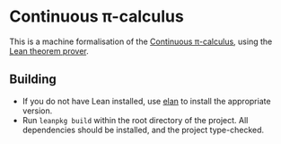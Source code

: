 # Continuous π-calculus

This is a machine formalisation of the [Continuous π-calculus][cpi], using the
[Lean theorem prover][lean].

## Building
 - If you do not have Lean installed, use [elan][elan] to install the
   appropriate version.
 - Run `leanpkg build` within the root directory of the project. All
   dependencies should be installed, and the project type-checked.

[cpi]: http://homepages.inf.ed.ac.uk/stark/continuous-pi.html
[lean]: https://leanprover.github.io/
[elan]: https://github.com/Kha/elan
